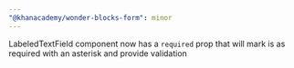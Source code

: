 ```yaml
---
"@khanacademy/wonder-blocks-form": minor
---
```


LabeledTextField component now has a `required` prop that will mark is as required with an asterisk and provide validation
